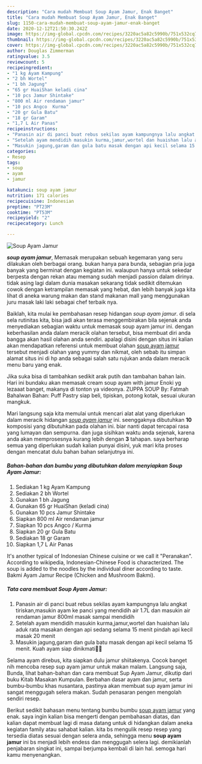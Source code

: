 ```yaml
---
description: "Cara mudah Membuat Soup Ayam Jamur, Enak Banget"
title: "Cara mudah Membuat Soup Ayam Jamur, Enak Banget"
slug: 1150-cara-mudah-membuat-soup-ayam-jamur-enak-banget
date: 2020-12-12T21:50:30.242Z
image: https://img-global.cpcdn.com/recipes/3220ac5a82c5990b/751x532cq70/soup-ayam-jamur-foto-resep-utama.jpg
thumbnail: https://img-global.cpcdn.com/recipes/3220ac5a82c5990b/751x532cq70/soup-ayam-jamur-foto-resep-utama.jpg
cover: https://img-global.cpcdn.com/recipes/3220ac5a82c5990b/751x532cq70/soup-ayam-jamur-foto-resep-utama.jpg
author: Douglas Zimmerman
ratingvalue: 3.5
reviewcount: 5
recipeingredient:
- "1 kg Ayam Kampung"
- "2 bh Wortel"
- "1 bh Jagung"
- "65 gr HuaiShan keladi cina"
- "10 pcs Jamur Shintake"
- "800 ml Air rendaman jamur"
- "10 pcs Angco  Kurma"
- "20 gr Gula Batu"
- "18 gr Garam"
- "1,7 L Air Panas"
recipeinstructions:
- "Panasin air di panci buat rebus sekilas ayam kampungnya lalu angkat tiriskan,masukin ayam ke panci yang mendidih air 1.7L dan masukin air rendaman jamur 800ml masak sampai mendidih"
- "Setelah ayam mendidih masukin kurma,jamur,wortel dan huaishan lalu aduk rata masakan dengan api sedang selama 15 menit pindah api kecil masak 20 menit"
- "Masukin jagung,garam dan gula batu masak dengan api kecil selama 15 menit. Kuah ayam siap dinikmati✌🏻"
categories:
- Resep
tags:
- soup
- ayam
- jamur

katakunci: soup ayam jamur 
nutrition: 171 calories
recipecuisine: Indonesian
preptime: "PT23M"
cooktime: "PT53M"
recipeyield: "2"
recipecategory: Lunch

---
```



![Soup Ayam Jamur](https://img-global.cpcdn.com/recipes/3220ac5a82c5990b/751x532cq70/soup-ayam-jamur-foto-resep-utama.jpg)

<b><i>soup ayam jamur</i></b>, Memasak merupakan sebuah kegemaran yang seru dilakukan oleh berbagai orang. bukan hanya para bunda, sebagian pria juga banyak yang berminat dengan kegiatan ini. walaupun hanya untuk sekedar berpesta dengan rekan atau memang sudah menjadi passion dalam dirinya. tidak asing lagi dalam dunia masakan sekarang tidak sedikit ditemukan cowok dengan ketrampilan memasak yang hebat, dan lebih banyak juga kita lihat di aneka warung makan dan stand makanan mall yang menggunakan juru masak laki laki sebagai chef terbaik nya.

Baiklah, kita mulai ke pembahasan resep hidangan <i>soup ayam jamur</i>. di sela sela rutinitas kita, bisa jadi akan terasa menggembirakan bila sejenak anda menyediakan sebagian waktu untuk memasak soup ayam jamur ini. dengan keberhasilan anda dalam meracik olahan tersebut, bisa membuat diri anda bangga akan hasil olahan anda sendiri. apalagi disini dengan situs ini kalian akan mendapatkan referensi untuk membuat olahan <u>soup ayam jamur</u> tersebut menjadi olahan yang yummy dan nikmat, oleh sebab itu simpan alamat situs ini di hp anda sebagai salah satu rujukan anda dalam meracik menu baru yang enak.

Jika suka bisa di tambahkan sedikit arak putih dan tambahan bahan lain. Hari ini bundaku akan memasak cream soup ayam with jamur Enoki yg lezaaat banget, makanya di tonton ya videonya. ZUPPA SOUP By: Fatmah Bahalwan Bahan: Puff Pastry siap beli, tipiskan, potong kotak, sesuai ukuran mangkuk.


Mari langsung saja kita memulai untuk mencari alat alat yang diperlukan dalam meracik hidangan <u><i>soup ayam jamur</i></u> ini. seenggaknya dibutuhkan <b>10</b> komposisi yang dibutuhkan pada olahan ini. biar nanti dapat tercapai rasa yang lumayan dan sempurna. dan juga sisihkan waktu anda sejenak, karena anda akan memprosesnya kurang lebih dengan <b>3</b> tahapan. saya berharap semua yang diperlukan sudah kalian punyai disini, yuk mari kita proses dengan mencatat dulu bahan bahan selanjutnya ini.

<!--inarticleads1-->

##### Bahan-bahan dan bumbu yang dibutuhkan dalam menyiapkan Soup Ayam Jamur:

1. Sediakan 1 kg Ayam Kampung
1. Sediakan 2 bh Wortel
1. Gunakan 1 bh Jagung
1. Gunakan 65 gr HuaiShan (keladi cina)
1. Gunakan 10 pcs Jamur Shintake
1. Siapkan 800 ml Air rendaman jamur
1. Siapkan 10 pcs Angco / Kurma
1. Siapkan 20 gr Gula Batu
1. Sediakan 18 gr Garam
1. Siapkan 1,7 L Air Panas


It&#39;s another typical of Indonesian Chinese cuisine or we call it &#34;Peranakan&#34;. According to wikipedia, Indonesian-Chinese Food is characterized. The soup is added to the noodles by the individual diner according to taste. Bakmi Ayam Jamur Recipe (Chicken and Mushroom Bakmi). 

<!--inarticleads2-->

##### Tata cara membuat Soup Ayam Jamur:

1. Panasin air di panci buat rebus sekilas ayam kampungnya lalu angkat tiriskan,masukin ayam ke panci yang mendidih air 1.7L dan masukin air rendaman jamur 800ml masak sampai mendidih
1. Setelah ayam mendidih masukin kurma,jamur,wortel dan huaishan lalu aduk rata masakan dengan api sedang selama 15 menit pindah api kecil masak 20 menit
1. Masukin jagung,garam dan gula batu masak dengan api kecil selama 15 menit. Kuah ayam siap dinikmati✌🏻


Selama ayam direbus, kita siapkan dulu jamur shiitakenya. Cocok banget nih mencoba resep sup ayam jamur untuk makan malam. Langsung saja, Bunda, lihat bahan-bahan dan cara membuat Sup Ayam Jamur, dikutip dari buku Kitab Masakan Kumpulan. Berbahan dasar ayam dan jamur, serta bumbu-bumbu khas nusantara, pastinya akan membuat sup ayam jamur ini sangat menggugah selera makan. Sudah penasaran pengen mengolah sendiri resep. 

Berikut sedikit bahasan menu tentang bumbu bumbu <u>soup ayam jamur</u> yang enak. saya ingin kalian bisa mengerti dengan pembahasan diatas, dan kalian dapat membuat lagi di masa datang untuk di hidangkan dalam aneka kegiatan family atau sahabat kalian. kita bs mengulik resep resep yang tersedia diatas sesuai dengan selera anda, sehingga menu <b>soup ayam jamur</b> ini bs menjadi lebih endess dan menggugah selera lagi. demikianlah penjabaran singkat ini, sampai berjumpa kembali di lain hal. semoga hari kamu menyenangkan.
